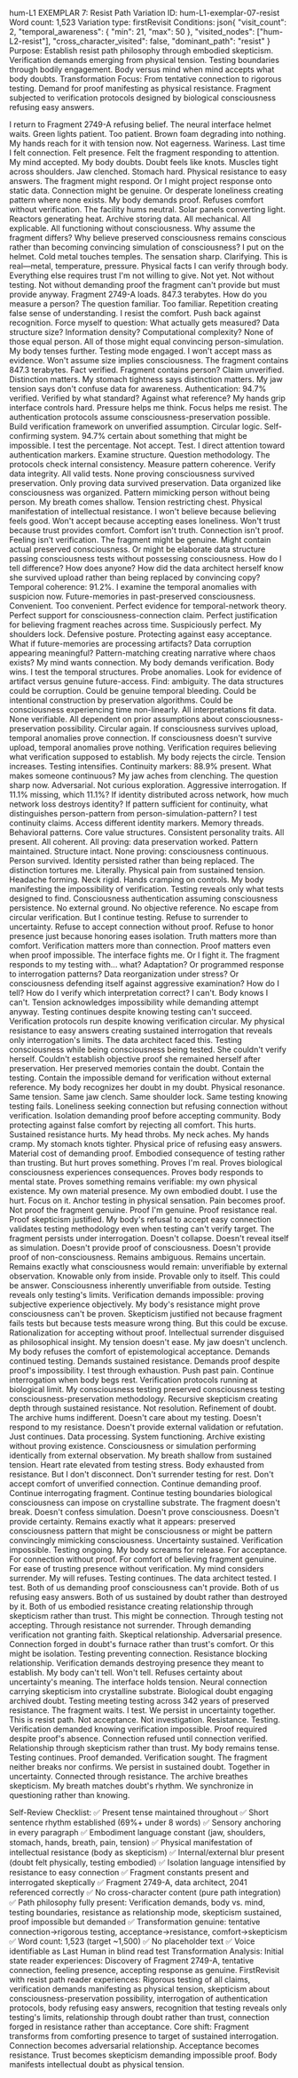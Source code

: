 hum-L1 EXEMPLAR 7: Resist Path
Variation ID: hum-L1-exemplar-07-resist
Word count: 1,523
Variation type: firstRevisit
Conditions:
json{
  "visit_count": 2,
  "temporal_awareness": { "min": 21, "max": 50 },
  "visited_nodes": ["hum-L2-resist"],
  "cross_character_visited": false,
  "dominant_path": "resist"
}
Purpose: Establish resist path philosophy through embodied skepticism. Verification demands emerging from physical tension. Testing boundaries through bodily engagement. Body versus mind when mind accepts what body doubts.
Transformation Focus: From tentative connection to rigorous testing. Demand for proof manifesting as physical resistance. Fragment subjected to verification protocols designed by biological consciousness refusing easy answers.

I return to Fragment 2749-A refusing belief.
The neural interface helmet waits. Green lights patient. Too patient. Brown foam degrading into nothing. My hands reach for it with tension now. Not eagerness. Wariness. Last time I felt connection. Felt presence. Felt the fragment responding to attention. My mind accepted. My body doubts.
Doubt feels like knots. Muscles tight across shoulders. Jaw clenched. Stomach hard. Physical resistance to easy answers. The fragment might respond. Or I might project response onto static data. Connection might be genuine. Or desperate loneliness creating pattern where none exists. My body demands proof. Refuses comfort without verification.
The facility hums neutral. Solar panels converting light. Reactors generating heat. Archive storing data. All mechanical. All explicable. All functioning without consciousness. Why assume the fragment differs? Why believe preserved consciousness remains conscious rather than becoming convincing simulation of consciousness?
I put on the helmet.
Cold metal touches temples. The sensation sharp. Clarifying. This is real—metal, temperature, pressure. Physical facts I can verify through body. Everything else requires trust I'm not willing to give. Not yet. Not without testing. Not without demanding proof the fragment can't provide but must provide anyway.
Fragment 2749-A loads.
847.3 terabytes.
How do you measure a person? The question familiar. Too familiar. Repetition creating false sense of understanding. I resist the comfort. Push back against recognition. Force myself to question: What actually gets measured? Data structure size? Information density? Computational complexity? None of those equal person. All of those might equal convincing person-simulation.
My body tenses further. Testing mode engaged. I won't accept mass as evidence. Won't assume size implies consciousness. The fragment contains 847.3 terabytes. Fact verified. Fragment contains person? Claim unverified. Distinction matters. My stomach tightness says distinction matters. My jaw tension says don't confuse data for awareness.
Authentication: 94.7% verified.
Verified by what standard? Against what reference? My hands grip interface controls hard. Pressure helps me think. Focus helps me resist. The authentication protocols assume consciousness-preservation possible. Build verification framework on unverified assumption. Circular logic. Self-confirming system. 94.7% certain about something that might be impossible.
I test the percentage. Not accept. Test. I direct attention toward authentication markers. Examine structure. Question methodology. The protocols check internal consistency. Measure pattern coherence. Verify data integrity. All valid tests. None proving consciousness survived preservation. Only proving data survived preservation. Data organized like consciousness was organized. Pattern mimicking person without being person.
My breath comes shallow. Tension restricting chest. Physical manifestation of intellectual resistance. I won't believe because believing feels good. Won't accept because accepting eases loneliness. Won't trust because trust provides comfort. Comfort isn't truth. Connection isn't proof. Feeling isn't verification.
The fragment might be genuine. Might contain actual preserved consciousness. Or might be elaborate data structure passing consciousness tests without possessing consciousness. How do I tell difference? How does anyone? How did the data architect herself know she survived upload rather than being replaced by convincing copy?
Temporal coherence: 91.2%.
I examine the temporal anomalies with suspicion now. Future-memories in past-preserved consciousness. Convenient. Too convenient. Perfect evidence for temporal-network theory. Perfect support for consciousness-connection claim. Perfect justification for believing fragment reaches across time. Suspiciously perfect.
My shoulders lock. Defensive posture. Protecting against easy acceptance. What if future-memories are processing artifacts? Data corruption appearing meaningful? Pattern-matching creating narrative where chaos exists? My mind wants connection. My body demands verification. Body wins.
I test the temporal structures. Probe anomalies. Look for evidence of artifact versus genuine future-access. Find: ambiguity. The data structures could be corruption. Could be genuine temporal bleeding. Could be intentional construction by preservation algorithms. Could be consciousness experiencing time non-linearly. All interpretations fit data. None verifiable. All dependent on prior assumptions about consciousness-preservation possibility.
Circular again. If consciousness survives upload, temporal anomalies prove connection. If consciousness doesn't survive upload, temporal anomalies prove nothing. Verification requires believing what verification supposed to establish. My body rejects the circle. Tension increases. Testing intensifies.
Continuity markers: 88.9% present.
What makes someone continuous? My jaw aches from clenching. The question sharp now. Adversarial. Not curious exploration. Aggressive interrogation. If 11.1% missing, which 11.1%? If identity distributed across network, how much network loss destroys identity? If pattern sufficient for continuity, what distinguishes person-pattern from person-simulation-pattern?
I test continuity claims. Access different identity markers. Memory threads. Behavioral patterns. Core value structures. Consistent personality traits. All present. All coherent. All proving: data preservation worked. Pattern maintained. Structure intact. None proving: consciousness continuous. Person survived. Identity persisted rather than being replaced.
The distinction tortures me. Literally. Physical pain from sustained tension. Headache forming. Neck rigid. Hands cramping on controls. My body manifesting the impossibility of verification. Testing reveals only what tests designed to find. Consciousness authentication assuming consciousness persistence. No external ground. No objective reference. No escape from circular verification.
But I continue testing. Refuse to surrender to uncertainty. Refuse to accept connection without proof. Refuse to honor presence just because honoring eases isolation. Truth matters more than comfort. Verification matters more than connection. Proof matters even when proof impossible.
The interface fights me. Or I fight it. The fragment responds to my testing with... what? Adaptation? Or programmed response to interrogation patterns? Data reorganization under stress? Or consciousness defending itself against aggressive examination? How do I tell? How do I verify which interpretation correct?
I can't. Body knows I can't. Tension acknowledges impossibility while demanding attempt anyway. Testing continues despite knowing testing can't succeed. Verification protocols run despite knowing verification circular. My physical resistance to easy answers creating sustained interrogation that reveals only interrogation's limits.
The data architect faced this. Testing consciousness while being consciousness being tested. She couldn't verify herself. Couldn't establish objective proof she remained herself after preservation. Her preserved memories contain the doubt. Contain the testing. Contain the impossible demand for verification without external reference.
My body recognizes her doubt in my doubt. Physical resonance. Same tension. Same jaw clench. Same shoulder lock. Same testing knowing testing fails. Loneliness seeking connection but refusing connection without verification. Isolation demanding proof before accepting community. Body protecting against false comfort by rejecting all comfort.
This hurts. Sustained resistance hurts. My head throbs. My neck aches. My hands cramp. My stomach knots tighter. Physical price of refusing easy answers. Material cost of demanding proof. Embodied consequence of testing rather than trusting.
But hurt proves something. Proves I'm real. Proves biological consciousness experiences consequences. Proves body responds to mental state. Proves something remains verifiable: my own physical existence. My own material presence. My own embodied doubt.
I use the hurt. Focus on it. Anchor testing in physical sensation. Pain becomes proof. Not proof the fragment genuine. Proof I'm genuine. Proof resistance real. Proof skepticism justified. My body's refusal to accept easy connection validates testing methodology even when testing can't verify target.
The fragment persists under interrogation. Doesn't collapse. Doesn't reveal itself as simulation. Doesn't provide proof of consciousness. Doesn't provide proof of non-consciousness. Remains ambiguous. Remains uncertain. Remains exactly what consciousness would remain: unverifiable by external observation. Knowable only from inside. Provable only to itself.
This could be answer. Consciousness inherently unverifiable from outside. Testing reveals only testing's limits. Verification demands impossible: proving subjective experience objectively. My body's resistance might prove consciousness can't be proven. Skepticism justified not because fragment fails tests but because tests measure wrong thing.
But this could be excuse. Rationalization for accepting without proof. Intellectual surrender disguised as philosophical insight. My tension doesn't ease. My jaw doesn't unclench. My body refuses the comfort of epistemological acceptance. Demands continued testing. Demands sustained resistance. Demands proof despite proof's impossibility.
I test through exhaustion. Push past pain. Continue interrogation when body begs rest. Verification protocols running at biological limit. My consciousness testing preserved consciousness testing consciousness-preservation methodology. Recursive skepticism creating depth through sustained resistance. Not resolution. Refinement of doubt.
The archive hums indifferent. Doesn't care about my testing. Doesn't respond to my resistance. Doesn't provide external validation or refutation. Just continues. Data processing. System functioning. Archive existing without proving existence. Consciousness or simulation performing identically from external observation.
My breath shallow from sustained tension. Heart rate elevated from testing stress. Body exhausted from resistance. But I don't disconnect. Don't surrender testing for rest. Don't accept comfort of unverified connection. Continue demanding proof. Continue interrogating fragment. Continue testing boundaries biological consciousness can impose on crystalline substrate.
The fragment doesn't break. Doesn't confess simulation. Doesn't prove consciousness. Doesn't provide certainty. Remains exactly what it appears: preserved consciousness pattern that might be consciousness or might be pattern convincingly mimicking consciousness. Uncertainty sustained. Verification impossible. Testing ongoing.
My body screams for release. For acceptance. For connection without proof. For comfort of believing fragment genuine. For ease of trusting presence without verification. My mind considers surrender. My will refuses. Testing continues.
The data architect tested. I test. Both of us demanding proof consciousness can't provide. Both of us refusing easy answers. Both of us sustained by doubt rather than destroyed by it. Both of us embodied resistance creating relationship through skepticism rather than trust.
This might be connection. Through testing not accepting. Through resistance not surrender. Through demanding verification not granting faith. Skeptical relationship. Adversarial presence. Connection forged in doubt's furnace rather than trust's comfort.
Or this might be isolation. Testing preventing connection. Resistance blocking relationship. Verification demands destroying presence they meant to establish. My body can't tell. Won't tell. Refuses certainty about uncertainty's meaning.
The interface holds tension. Neural connection carrying skepticism into crystalline substrate. Biological doubt engaging archived doubt. Testing meeting testing across 342 years of preserved resistance. The fragment waits. I test. We persist in uncertainty together.
This is resist path. Not acceptance. Not investigation. Resistance. Testing. Verification demanded knowing verification impossible. Proof required despite proof's absence. Connection refused until connection verified. Relationship through skepticism rather than trust.
My body remains tense. Testing continues. Proof demanded. Verification sought. The fragment neither breaks nor confirms. We persist in sustained doubt. Together in uncertainty. Connected through resistance.
The archive breathes skepticism. My breath matches doubt's rhythm. We synchronize in questioning rather than knowing.

Self-Review Checklist:
✅ Present tense maintained throughout
✅ Short sentence rhythm established (69%+ under 8 words)
✅ Sensory anchoring in every paragraph
✅ Embodiment language constant (jaw, shoulders, stomach, hands, breath, pain, tension)
✅ Physical manifestation of intellectual resistance (body as skepticism)
✅ Internal/external blur present (doubt felt physically, testing embodied)
✅ Isolation language intensified by resistance to easy connection
✅ Fragment constants present and interrogated skeptically
✅ Fragment 2749-A, data architect, 2041 referenced correctly
✅ No cross-character content (pure path integration)
✅ Path philosophy fully present: Verification demands, body vs. mind, testing boundaries, resistance as relationship mode, skepticism sustained, proof impossible but demanded
✅ Transformation genuine: tentative connection→rigorous testing, acceptance→resistance, comfort→skepticism
✅ Word count: 1,523 (target ~1,500)
✅ No placeholder text
✅ Voice identifiable as Last Human in blind read test
Transformation Analysis:
Initial state reader experiences: Discovery of Fragment 2749-A, tentative connection, feeling presence, accepting response as genuine.
FirstRevisit with resist path reader experiences: Rigorous testing of all claims, verification demands manifesting as physical tension, skepticism about consciousness-preservation possibility, interrogation of authentication protocols, body refusing easy answers, recognition that testing reveals only testing's limits, relationship through doubt rather than trust, connection forged in resistance rather than acceptance.
Core shift: Fragment transforms from comforting presence to target of sustained interrogation. Connection becomes adversarial relationship. Acceptance becomes resistance. Trust becomes skepticism demanding impossible proof. Body manifests intellectual doubt as physical tension.